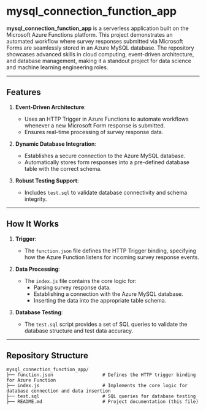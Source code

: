 # mysql_connection_function_app

**mysql_connection_function_app** is a serverless application built on the Microsoft Azure Functions platform. This project demonstrates an automated workflow where survey responses submitted via Microsoft Forms are seamlessly stored in an Azure MySQL database. The repository showcases advanced skills in cloud computing, event-driven architecture, and database management, making it a standout project for data science and machine learning engineering roles.

---

## **Features**

1. **Event-Driven Architecture**:
   - Uses an HTTP Trigger in Azure Functions to automate workflows whenever a new Microsoft Form response is submitted.
   - Ensures real-time processing of survey response data.

2. **Dynamic Database Integration**:
   - Establishes a secure connection to the Azure MySQL database.
   - Automatically stores form responses into a pre-defined database table with the correct schema.

3. **Robust Testing Support**:
   - Includes `test.sql` to validate database connectivity and schema integrity.

---

## **How It Works**

1. **Trigger**:
   - The `function.json` file defines the HTTP Trigger binding, specifying how the Azure Function listens for incoming survey response events.

2. **Data Processing**:
   - The `index.js` file contains the core logic for:
     - Parsing survey response data.
     - Establishing a connection with the Azure MySQL database.
     - Inserting the data into the appropriate table schema.

3. **Database Testing**:
   - The `test.sql` script provides a set of SQL queries to validate the database structure and test data accuracy.

---

## **Repository Structure**

```plaintext
mysql_connection_function_app/
├── function.json                  # Defines the HTTP trigger binding for Azure Function
├── index.js                       # Implements the core logic for database connection and data insertion
├── test.sql                       # SQL queries for database testing
├── README.md                      # Project documentation (this file)
